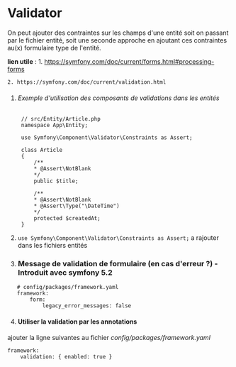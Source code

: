 # Validator

On peut ajouter des contraintes sur les champs d'une entité soit on passant par le fichier entité,
soit une seconde approche en ajoutant ces contraintes au(x) formulaire type de l'entité.

**lien utile** :
    1.  https://symfony.com/doc/current/forms.html#processing-forms

    2. https://symfony.com/doc/current/validation.html



1. ###### Exemple d'utilisation des composants de validations dans les entités
   ```
    // src/Entity/Article.php
    namespace App\Entity;

    use Symfony\Component\Validator\Constraints as Assert;

    class Article
    {
        /**
        * @Assert\NotBlank
        */
        public $title;

        /**
        * @Assert\NotBlank
        * @Assert\Type("\DateTime")
        */
        protected $createdAt;
    }
    ```
2. `` use Symfony\Component\Validator\Constraints as Assert; `` a rajouter dans les fichiers entités

3. ### Message de validation de formulaire (en cas d'erreur ?) - Introduit avec symfony 5.2
 ```
    # config/packages/framework.yaml
    framework:
        form:
            legacy_error_messages: false

 ```

 4. #### Utiliser la validation par les annotations
 ajouter la ligne suivantes au fichier  *config/packages/framework.yaml*
 
```
framework:
    validation: { enabled: true }
```
